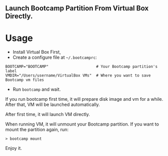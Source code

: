Launch Bootcamp Partition From Virtual Box Directly.
----------------------------------------------------

Usage
=====

- Install Virtual Box First,
- Create a configure file at `~/.bootcamprc`:

```
BOOTCAMP="BOOTCAMP"                     # Your Bootcamp partition's label
VMDIR="/Users/username/VirtualBox VMs"  # Where you want to save Bootcamp vm files
```

- Run `bootcamp` and wait.

If you run bootcamp first time, it will prepare disk image and vm for a while. After that, VM will be launched automatically.

After first time, it will launch VM directly.

When running VM, it will unmount your Bootcamp partition. If you want to mount the partition again, run:

```
> bootcamp mount
```

Enjoy it.